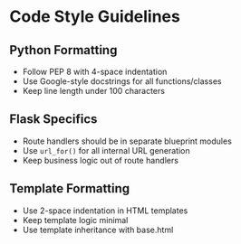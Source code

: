 # Code Style Guidelines

## Python Formatting

- Follow PEP 8 with 4-space indentation
- Use Google-style docstrings for all functions/classes
- Keep line length under 100 characters

## Flask Specifics

- Route handlers should be in separate blueprint modules
- Use `url_for()` for all internal URL generation
- Keep business logic out of route handlers

## Template Formatting

- Use 2-space indentation in HTML templates
- Keep template logic minimal
- Use template inheritance with base.html
